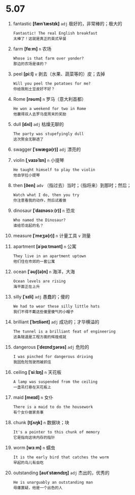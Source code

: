 # 5.07

1. fantastic **[fænˈtæstɪk]** `adj` 极好的，非常棒的；极大的

   ```
   Fantastic! The real English breakfast
   太棒了！这就是真正的英式早餐
   ```

2. farm **[fɑːm]** `n` 农场

   ```
   Whose is that farm over yonder?
   那边的农场是谁的？
   ```

3. peel **[piːl]** `v` 剥去（水果、蔬菜等的）皮；去掉

   ```
   Will you peel the potatoes for me?
   你给我削土豆皮好不好？
   ```

4. Rome **[rəʊm]** `n` 罗马（意大利首都）

   ```
   He won a weekend for two in Rome
   他赢得双人去罗马度周末的奖励
   ```

5. dull **[dʌl]** `adj` 枯燥无聊的

   ```
   The party was stupefyingly dull
   这次聚会无聊透了
   ```

6. swagger **[ˈswæɡə(r)]** `adj` 漂亮的

7. violin **[ˌvaɪəˈlɪn]** `n` 小提琴

   ```
   He taught himself to play the violin
   他自学拉小提琴
   ```

8. then **[ðen]** `adv` （指过去）当时；（指将来）到那时；然后；

   ```
   Watch what I do, then you try
   你注意看我的动作，然后试着做
   ```

9. dinosaur **[ˈdaɪnəsɔː(r)]** `n` 恐龙

   ```
   Who named the Dinosaur?
   谁给恐龙起的名？
   ```

10. measure **[ˈmeʒə(r)]** `n` 计量工具 `v` 测量

11. apartment **[əˈpɑːtmənt]** `n` 公寓

    ```
    They live in an apartment uptown
    他们住在市郊的一套公寓
    ```

12. ocean **[ˈəʊʃ(ə)n]** `n` 海洋，大海

    ```
    Ocean levels are rising
    海平面正在上升
    ```

13. silly **[ˈsɪli]** `adj` 愚蠢的；傻的

    ```
    We had to wear these silly little hats
    我们不得不戴这些傻里傻气的小帽子
    ```

14. brilliant **[ˈbrɪliənt]** `adj` 成功的；才华横溢的

    ```
    The tunnel is a brilliant feat of engineering
    这条隧道是工程方面的辉煌成就
    ```

15. dangerous **[ˈdeɪndʒərəs]** `adj` 危险的

    ```
    I was pinched for dangerous driving
    我因危险驾驶而被抓住
    ```

16. ceiling **[ˈsiːlɪŋ]** `n` 天花板

    ```
    A lamp was suspended from the ceiling
    一盏吊灯悬在天花板上
    ```

17. maid **[meɪd]** `n` 女仆

    ```
    There is a maid to do the housework
    有个女仆做家务事
    ```

18. chunk **[tʃʌŋk]** `n` 数据块；块

    ```
    It's a pointer to this chunk of memory
    它是指向这块内存的指针
    ```

19. worm **[wɜːm]** `n` 蠕虫

    ```
    It is the early bird that catches the worm
    早起的鸟儿有虫吃
    ```

20. outstanding **[aʊtˈstændɪŋ]** `adj` 杰出的，优秀的
    ```
    He is unarguably an outstanding man
    毋庸置疑，他是一个出色的人
    ```
